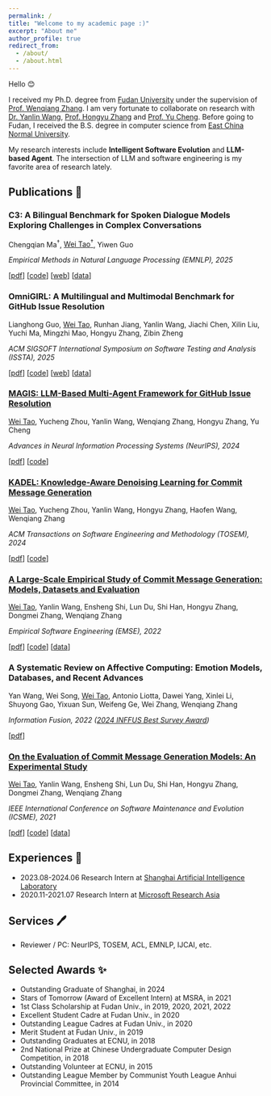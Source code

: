 ```yaml
---
permalink: /
title: "Welcome to my academic page :)"
excerpt: "About me"
author_profile: true
redirect_from: 
  - /about/
  - /about.html
---
```



Hello <g-emoji class="g-emoji" alias="blush" fallback-src="https://github.githubassets.com/images/icons/emoji/unicode/1f60a.png">😊</g-emoji>

I received my Ph.D. degree from [Fudan University](https://www.fudan.edu.cn) under the supervision of [Prof. Wenqiang Zhang](http://www.fudanroilab.com/2021/07/01/WenqiangZhang.html).
I am very fortunate to collaborate on research with [Dr. Yanlin Wang](https://yanlin.info), [Prof. Hongyu Zhang](https://sites.google.com/site/hongyujohn) and [Prof. Yu Cheng](https://ych133.github.io).
Before going to Fudan, I received the B.S. degree in computer science from [East China Normal University](https://www.ecnu.edu.cn). 

My research interests include **Intelligent Software Evolution** and **LLM-based Agent**. The intersection of LLM and software engineering is my favorite area of research lately.


## Publications <g-emoji class="g-emoji" alias="memo" fallback-src="https://github.githubassets.com/images/icons/emoji/unicode/1f4dd.png">📝</g-emoji>

### C3: A Bilingual Benchmark for Spoken Dialogue Models Exploring Challenges in Complex Conversations

Chengqian Ma<sup>†</sup>, <u>Wei Tao<sup>†</sup></u>, Yiwen Guo

*Empirical Methods in Natural Language Processing (EMNLP), 2025*

[[pdf](https://arxiv.org/abs/2507.22968)]  [[code](https://github.com/step-out/C3)] [[web](https://step-out.github.io/C3-web/)] [[data](https://huggingface.co/datasets/ChengqianMa/C3)]



### OmniGIRL: A Multilingual and Multimodal Benchmark for GitHub Issue Resolution

Lianghong Guo, <u>Wei Tao</u>, Runhan Jiang, Yanlin Wang, Jiachi Chen, Xilin Liu, Yuchi Ma, Mingzhi Mao, Hongyu Zhang, Zibin Zheng

*ACM SIGSOFT International Symposium on Software Testing and Analysis (ISSTA), 2025*

[[pdf](https://arxiv.org/abs/2505.04606)]  [[code](https://github.com/DeepSoftwareAnalytics/OmniGIRL)] [[web](https://deepsoftwareanalytics.github.io/omnigirl_leaderboard.html)] [[data](https://huggingface.co/datasets/Deep-Software-Analytics/OmniGIRL)]



### [MAGIS: LLM-Based Multi-Agent Framework for GitHub Issue Resolution](./publication/magis-2024)

<u>Wei Tao</u>, Yucheng Zhou, Yanlin Wang, Wenqiang Zhang, Hongyu Zhang, Yu Cheng

*Advances in Neural Information Processing Systems (NeurIPS), 2024*

[[pdf](https://arxiv.org/abs/2403.17927)] [[code](https://github.com/co-evolve-lab/magis)]



### [KADEL: Knowledge-Aware Denoising Learning for Commit Message Generation](./publication/tosem-2024)

<u>Wei Tao</u>, Yucheng Zhou, Yanlin Wang, Hongyu Zhang, Haofen Wang, Wenqiang Zhang

*ACM Transactions on Software Engineering and Methodology (TOSEM), 2024*

[[pdf](https://arxiv.org/abs/2401.08376)] [[code](https://github.com/DeepSoftwareAnalytics/KADEL)]


### [A Large-Scale Empirical Study of Commit Message Generation: Models, Datasets and Evaluation](./publication/emse-2022)

<u>Wei Tao</u>, Yanlin Wang, Ensheng Shi, Lun Du, Shi Han, Hongyu Zhang, Dongmei Zhang, Wenqiang Zhang

*Empirical Software Engineering (EMSE), 2022*

[[pdf](https://link.springer.com/article/10.1007/s10664-022-10219-1)] [[code](https://github.com/DeepSoftwareAnalytics/CommitMsgEmpirical)] [[data](https://zenodo.org/records/5025758)]



### A Systematic Review on Affective Computing: Emotion Models, Databases, and Recent Advances

Yan Wang, Wei Song, <u>Wei Tao</u>, Antonio Liotta, Dawei Yang, Xinlei Li, Shuyong Gao, Yixuan Sun, Weifeng Ge, Wei Zhang, Wenqiang Zhang

*Information Fusion, 2022 ([2024 INFFUS Best Survey Award](https://www.sciencedirect.com/journal/information-fusion/about/awards/2024-inffus-best-paper-best-survey-and-best-editor-award))*

[[pdf](https://doi.org/10.1016/j.inffus.2022.03.009)]



### [On the Evaluation of Commit Message Generation Models: An Experimental Study](./publication/icsme-2021)

<u>Wei Tao</u>, Yanlin Wang, Ensheng Shi, Lun Du, Shi Han, Hongyu Zhang, Dongmei Zhang, Wenqiang Zhang

*IEEE International Conference on Software Maintenance and Evolution (ICSME), 2021*

[[pdf](https://doi.org/10.1109/ICSME52107.2021.00018)] [[code](https://github.com/DeepSoftwareAnalytics/CommitMsgEmpirical)] [[data](https://zenodo.org/records/5025758)]





## Experiences <g-emoji class="g-emoji" alias="briefcase" fallback-src="https://github.githubassets.com/images/icons/emoji/unicode/1f4bc.png">💼</g-emoji>

- 2023.08-2024.06 Research Intern at [Shanghai Artificial Intelligence Laboratory](https://www.shlab.org.cn)
- 2020.11-2021.07 Research Intern at [Microsoft Research Asia](https://www.microsoft.com/en-us/research/lab/microsoft-research-asia/)

## Services <g-emoji class="g-emoji" alias="sparkles" fallback-src="https://github.githubassets.com/images/icons/emoji/unicode/1f58a.png?v8">🖊</g-emoji>

- Reviewer / PC: NeurIPS, TOSEM, ACL, EMNLP, IJCAI, etc.

## Selected Awards <g-emoji class="g-emoji" alias="sparkles" fallback-src="https://github.githubassets.com/images/icons/emoji/unicode/2728.png">✨</g-emoji>

- Outstanding Graduate of Shanghai, in 2024
- Stars of Tomorrow (Award of Excellent Intern) at MSRA, in 2021
- 1st Class Scholarship at Fudan Univ., in 2019, 2020, 2021, 2022
- Excellent Student Cadre at Fudan Univ., in 2020
- Outstanding League Cadres at Fudan Univ., in 2020
- Merit Student at Fudan Univ., in 2019
- Outstanding Graduates at ECNU, in 2018
- 2nd National Prize at Chinese Undergraduate Computer Design Competition, in 2018
- Outstanding Volunteer at ECNU, in 2015
- Outstanding League Member by Communist Youth League Anhui Provincial Committee, in 2014
